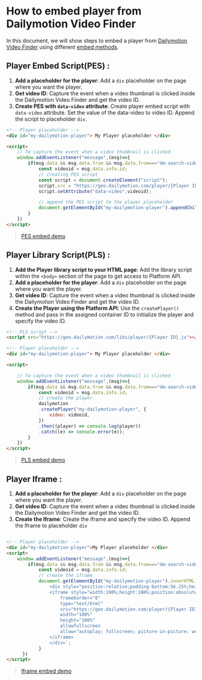 # How to embed player from Dailymotion Video Finder 

In this document, we will show steps to embed a player from [Dailymotion Video Finder](https://dmvs-apac.github.io/dm-video-finder-doc/) using different [embed methods](https://developers.dailymotion.com/guides/getting-started-with-web-sdk/#embed-methods).

## Player Embed Script(PES) :

1. **Add a placeholder for the player**: Add a `div` placeholder on the page where you want the player.
2. **Get video ID**: Capture the event when a video thumbnail is clicked inside the Dailymotion Video Finder and get the video ID.
3. **Create PES with `data-video` attribute**: Create player embed script with `data-video` attribute. Set the value of the data-video to video ID. Append the script to placeholder `div`.

```html
<!-- Player placeholder -->
<div id="my-dailymotion-player"> My Player placeholder </div>

<script>
    // To capture the event when a video thumbnail is clicked
    window.addEventListener("message",(msg)=>{
        if(msg.data && msg.data.from && msg.data.from==="dm-search-video-click"){
            const videoid = msg.data.info.id;
            // creating PES script
            const script = document.createElement("script");
            script.src = "https://geo.dailymotion.com/player/{Player ID}.js";
            script.setAttribute("data-video",videoid);

            // append the PES script to the player placeholder
            document.getElementById("my-dailymotion-player").appendChild(script);
        }
    })
</script>
```
> [PES embed demo](https://dmvs-apac.github.io/dm-video-finder-doc/pes_embed.html)

## Player Library Script(PLS) :

1. **Add the Player library script to your HTML page**: Add the library script within the `<body>` section of the page to get access to Platform API.
2. **Add a placeholder for the player**: Add a `div` placeholder on the page where you want the player.
3. **Get video ID**: Capture the event when a video thumbnail is clicked inside the Dailymotion Video Finder and get the video ID.
4. **Create the Player using the Platform API**: Use the `createPlayer()` method and pass in the assigned container ID to initialize the player and specify the video ID.

```html
<!-- PLS script -->
<script src="https://geo.dailymotion.com/libs/player/{Player ID}.js"></script>

<!-- Player placeholder -->
<div id="my-dailymotion-player"> My Player placeholder </div>

<script>

    // To capture the event when a video thumbnail is clicked
    window.addEventListener("message",(msg)=>{
        if(msg.data && msg.data.from && msg.data.from==="dm-search-video-click"){
            const videoid = msg.data.info.id;
            // create the player
            dailymotion
            .createPlayer("my-dailymotion-player", {
                video: videoid,
            })
            .then((player) => console.log(player))
            .catch((e) => console.error(e));
        }
    })
</script>
```
> [PLS embed demo](https://dmvs-apac.github.io/dm-video-finder-doc/pls_embed.html)

## Player Iframe :

1. **Add a placeholder for the player**: Add a `div` placeholder on the page where you want the player.
2. **Get video ID**: Capture the event when a video thumbnail is clicked inside the Dailymotion Video Finder and get the video ID.
3. **Create the Iframe**: Create the iframe and specify the video ID. Append the Iframe to placeholder `div`

```html

<!-- Player placeholder -->
<div id="my-dailymotion-player">My Player placeholder </div>
<script>
    window.addEventListener("message",(msg)=>{
        if(msg.data && msg.data.from && msg.data.from==="dm-search-video-click"){
            const videoid = msg.data.info.id;
            // create the iframe
            document.getElementById("my-dailymotion-player").innerHTML = `
                <div style="position:relative;padding-bottom:56.25%;height:0;overflow:hidden;">
                <iframe style="width:100%;height:100%;position:absolute;left:0px;top:0px;overflow:hidden" 
                    frameborder="0" 
                    type="text/html" 
                    src="https://geo.dailymotion.com/player/{Player ID}.html?video=${videoid}" 
                    width="100%"
                    height="100%"
                    allowfullscreen 
                    allow="autoplay; fullscreen; picture-in-picture; web-share">
                </iframe>
                </div>`;
            }
      })
</script>
```
> [Iframe embed demo](https://dmvs-apac.github.io/dm-video-finder-doc/iframe_embed.html)
